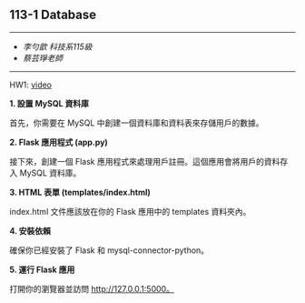 ## 113-1 Database
* * *
* *李勻歆 科技系115級*
* *蔡芸琤老師*
* * *
HW1: [video](https://youtu.be/Xrt6tGmi7aM)

**1. 設置 MySQL 資料庫**

首先，你需要在 MySQL 中創建一個資料庫和資料表來存儲用戶的數據。

**2. Flask 應用程式 (app.py)**

接下來，創建一個 Flask 應用程式來處理用戶註冊。這個應用會將用戶的資料存入 MySQL 資料庫。

**3. HTML 表單 (templates/index.html)**

index.html 文件應該放在你的 Flask 應用中的 templates 資料夾內。

**4. 安裝依賴**

確保你已經安裝了 Flask 和 mysql-connector-python。

**5. 運行 Flask 應用**

打開你的瀏覽器並訪問 http://127.0.0.1:5000。
